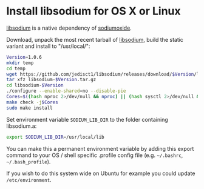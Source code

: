 # Install libsodium for OS X or Linux

[libsodium](https://github.com/jedisct1/libsodium) is a native dependency of [sodiumoxide](https://github.com/dnaq/sodiumoxide).

Download, unpack the most recent tarball of [libsodium](https://download.libsodium.org/libsodium/releases/), build the static variant and install to "/usr/local/":

```bash
Version=1.0.6
mkdir temp
cd temp
wget https://github.com/jedisct1/libsodium/releases/download/$Version/libsodium-$Version.tar.gz
tar xfz libsodium-$Version.tar.gz
cd libsodium-$Version
./configure --enable-shared=no --disable-pie
Cores=$((hash nproc 2>/dev/null && nproc) || (hash sysctl 2>/dev/null && sysctl -n hw.ncpu) || echo 1)
make check -j$Cores
sudo make install
```

Set environment variable `SODIUM_LIB_DIR` to the folder containing libsodium.a:

```bash
export SODIUM_LIB_DIR=/usr/local/lib
```

You can make this a permanent environment variable by adding this export command to your OS / shell specific .profile config file (e.g. `~/.bashrc`, `~/.bash_profile`).

If you wish to do this system wide on Ubuntu for example you could update `/etc/environment`.
